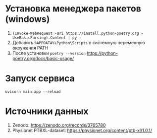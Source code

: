 # Установка менеджера пакетов (windows)
1) `(Invoke-WebRequest -Uri https://install.python-poetry.org -UseBasicParsing).Content | py -`
2) Добавить `%APPDATA%\Python\Scripts` в системную переменную окружения PATH
3) После установки `poetry --version`
https://python-poetry.org/docs/basic-usage/ 
 
# Запуск сервиса
```
uvicorn main:app --reload
```
# Источники данных

1. Zenodo: https://zenodo.org/records/3765780
2. Physionet PTBXL-dataset: https://physionet.org/content/ptb-xl/1.0.1/

